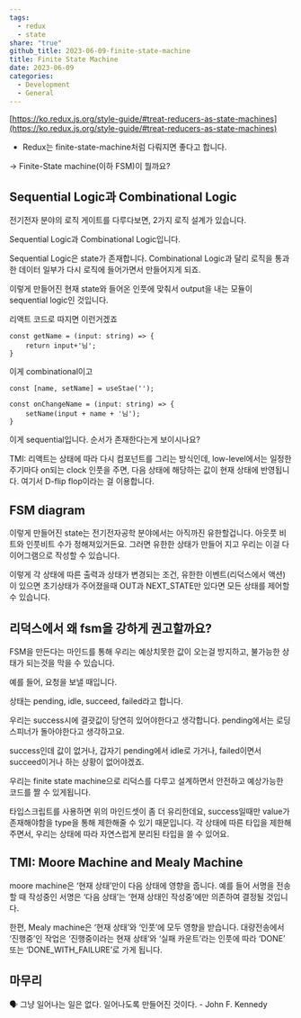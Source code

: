 ```yaml
---  
tags:  
  - redux  
  - state  
share: "true"  
github_title: 2023-06-09-finite-state-machine  
title: Finite State Machine  
date: 2023-06-09  
categories:  
  - Development  
  - General  
---  
```

[https://ko.redux.js.org/style-guide/#treat-reducers-as-state-machines](https://ko.redux.js.org/style-guide/#treat-reducers-as-state-machines)  
  
- Redux는 finite-state-machine처럼 다뤄지면 좋다고 합니다.  
  
→ Finite-State machine(이하 FSM)이 뭘까요?  
  
## Sequential Logic과 Combinational Logic  
  
전기전자 분야의 로직 게이트를 다루다보면, 2가지 로직 설계가 있습니다.  
  
Sequential Logic과 Combinational Logic입니다.  
  
Sequential Logic은 state가 존재합니다. Combinational Logic과 달리 로직을 통과한 데이터 일부가 다시 로직에 들어가면서 만들어지게 되죠.  
  
이렇게 만들어진 현재 state와 들어온 인풋에 맞춰서 output을 내는 모듈이 sequential logic인 것입니다.  
  
리액트 코드로 따지면 이런거겠죠  
  
```tsx  
const getName = (input: string) => {  
	return input+'님';  
}  
```  
  
이게 combinational이고  
  
```tsx  
const [name, setName] = useStae('');  
  
const onChangeName = (input: string) => {  
	setName(input + name + '님');  
}  
```  
  
이게 sequential입니다. 순서가 존재한다는게 보이시나요?  
  
TMI: 리액트는 상태에 따라 다시 컴포넌트를 그리는 방식인데, low-level에서는 일정한 주기마다 on되는 clock 인풋을 주면, 다음 상태에 해당하는 값이 현재 상태에 반영됩니다. 여기서 D-flip flop이라는 걸 이용합니다.  
  
## FSM diagram  
  
이렇게 만들어진 state는 전기전자공학 분야에서는 아직까진 유한할겁니다. 아웃풋 비트와 인풋비트 수가 정해져있거든요. 그러면 유한한 상태가 만들어 지고 우리는 이걸 다이어그램으로 작성할 수 있습니다.  
  
이렇게 각 상태에 따른 출력과 상태가 변경되는 조건, 유한한 이벤트(리덕스에서 액션)이 있으면 초기상태가 주어졌을때 OUT과 NEXT_STATE만 있다면 모든 상태를 제어할 수 있습니다.  
  
## **리덕스에서 왜 fsm을 강하게 권고할까요?**  
  
FSM을 만든다는 마인드를 통해 우리는 예상치못한 값이 오는걸 방지하고, 불가능한 상태가 되는것을 막을 수 있습니다.  
  
예를 들어, 요청을 보낼 때입니다.  
  
상태는 pending, idle, succeed, failed라고 합니다.  
  
우리는 success시에 결괏값이 당연히 있어야한다고 생각합니다. pending에서는 로딩스피너가 돌아야한다고 생각하고요.  
  
success인데 값이 없거나, 갑자기 pending에서 idle로 가거나, failed이면서 succeed이거나 하는 상황이 없어야겠죠.  
  
우리는 finite state machine으로 리덕스를 다루고 설계하면서 안전하고 예상가능한 코드를 짤 수 있게됩니다.  
  
타입스크립트를 사용하면 위의 마인드셋이 좀 더 유리한데요, success일때만 value가 존재해야함을 type을 통해 제한해줄 수 있기 때문입니다. 각 상태에 따른 타입을 제한해주면서, 우리는 상태에 따라 자연스럽게 분리된 타입을 쓸 수 있어요.  
  
## TMI: Moore Machine and Mealy Machine  
  
moore machine은 ‘현재 상태’만이 다음 상태에 영향을 줍니다. 예를 들어 서명을 전송할 때 작성중인 서명은 ‘다음 상태’는 ‘현재 상태인 작성중’에만 의존하여 결정될 것입니다.  
  
한편, Mealy machine은 ‘현재 상태’와 ‘인풋’에 모두 영향을 받습니다. 대량전송에서 ‘진행중’인 작업은 ‘진행중이라는 현재 상태’와 ‘실패 카운트’라는 인풋에 따라 ‘DONE’ 또는 ‘DONE_WITH_FAILURE’로 가게 됩니다.  
  
## 마무리  
  
<aside> 🗣️ 그냥 일어나는 일은 없다. 일어나도록 만들어진 것이다. - John F. Kennedy  
  
</aside>